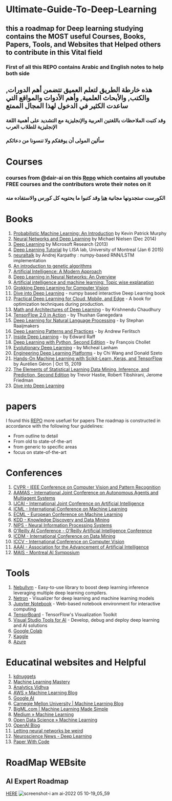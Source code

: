 
# Ultimate-Guide-To-Deep-Learning

##  this a roadmap for Deep learning studying contains the MOST useful Courses, Books, Papers, Tools, and Websites that Helped others to contribute in this Vital field 
### First of all this REPO contains Arabic and English notes to help both side 
## هذه خارطة الطريق لتعلم العميق تتضمن أهم الدورات, والكتب, والأبحاث العلمية, وأهم الأدوات والمواقع التي ساعدت الكثير في الدخول لهذا المجال الممتع 
### وقد كتبت الملاحظات باللغتين العربية والإنجليزية مع التشديد على أهمية اللغة الإنجليزية للطلاب العرب 
### سألين المولى أن يوفقكم ولا تنسونا من دعائكم 

# Courses 
### courses from @dair-ai on this [Repo](https://github.com/dair-ai/ML-YouTube-Courses) which contains all youtube FREE courses and the contributors wrote their notes on it  
### الكورست ستجدونها مجانية [هنا](https://github.com/dair-ai/ML-YouTube-Courses) وقد كتبوا ما يحتويه كل كورس والاستفاده منه


# Books
1. [Probabilistic Machine Learning: An Introduction](https://probml.github.io/pml-book/book1.html) by Kevin Patrick Murphy
2. [Neural Networks and Deep Learning](http://neuralnetworksanddeeplearning.com/) by  Michael Nielsen (Dec 2014)
3.  [Deep Learning](http://research.microsoft.com/pubs/209355/DeepLearning-NowPublishing-Vol7-SIG-039.pdf) by Microsoft Research (2013)
4.  [Deep Learning Tutorial](http://pubs.sciepub.com/iteces/4/2/2/index.html) by LISA lab, University of Montreal (Jan 6 2015)
5.  [neuraltalk](https://github.com/karpathy/neuraltalk) by Andrej Karpathy : numpy-based RNN/LSTM implementation
6.  [An introduction to genetic algorithms](http://www.boente.eti.br/fuzzy/ebook-fuzzy-mitchell.pdf)
7.  [Artificial Intelligence: A Modern Approach](http://aima.cs.berkeley.edu/)
8.  [Deep Learning in Neural Networks: An Overview](http://arxiv.org/pdf/1404.7828v4.pdf)
9.  [Artificial intelligence and machine learning: Topic wise explanation](https://leonardoaraujosantos.gitbooks.io/artificial-inteligence/)
10. [Grokking Deep Learning for Computer Vision](https://www.manning.com/books/grokking-deep-learning-for-computer-vision)
11. [Dive into Deep Learning](https://d2l.ai/) - numpy based interactive Deep Learning book
12. [Practical Deep Learning for Cloud, Mobile, and Edge](https://www.oreilly.com/library/view/practical-deep-learning/9781492034858/) - A book for optimization techniques during production.
13. [Math and Architectures of Deep Learning](https://www.manning.com/books/math-and-architectures-of-deep-learning) - by Krishnendu Chaudhury
14. [TensorFlow 2.0 in Action](https://www.manning.com/books/tensorflow-in-action) - by Thushan Ganegedara
15. [Deep Learning for Natural Language Processing](https://www.manning.com/books/deep-learning-for-natural-language-processing) - by Stephan Raaijmakers
16. [Deep Learning Patterns and Practices](https://www.manning.com/books/deep-learning-patterns-and-practices) - by Andrew Ferlitsch
17. [Inside Deep Learning](https://www.manning.com/books/inside-deep-learning) - by Edward Raff
18. [Deep Learning with Python, Second Edition](https://www.manning.com/books/deep-learning-with-python-second-edition) - by François Chollet
19. [Evolutionary Deep Learning](https://www.manning.com/books/evolutionary-deep-learning) - by Micheal Lanham
20. [Engineering Deep Learning Platforms](https://www.manning.com/books/engineering-deep-learning-platforms) - by Chi Wang and Donald Szeto
21. [Hands-On Machine Learning with Scikit-Learn, Keras, and TensorFlow](https://www.knowledgeisle.com/wp-content/uploads/2019/12/2-Aur%C3%A9lien-G%C3%A9ron-Hands-On-Machine-Learning-with-Scikit-Learn-Keras-and-Tensorflow_-Concepts-Tools-and-Techniques-to-Build-Intelligent-Systems-O%E2%80%99Reilly-Media-2019.pdf) by Aurélien Géron  | Oct 15, 2019
22. [The Elements of Statistical Learning
Data Mining, Inference, and Prediction, Second Edition](https://link.springer.com/content/pdf/10.1007/978-0-387-84858-7.pdf) by Trevor Hastie, Robert Tibshirani, Jerome Friedman
23. [Dive into Deep Learning](https://d2l.ai/)



# papers 
I found this [REPO](https://github.com/floodsung/Deep-Learning-Papers-Reading-Roadmap) more usefuel for papers The roadmap is constructed in accordance with the following four guidelines:

- From outline to detail
- From old to state-of-the-art
- from generic to specific areas
- focus on state-of-the-art

# Conferences

1. [CVPR - IEEE Conference on Computer Vision and Pattern Recognition](http://cvpr2018.thecvf.com)
2. [AAMAS - International Joint Conference on Autonomous Agents and Multiagent Systems](http://celweb.vuse.vanderbilt.edu/aamas18/)
3. [IJCAI - 	International Joint Conference on Artificial Intelligence](https://www.ijcai-18.org/)
4. [ICML - 	International Conference on Machine Learning](https://icml.cc)
5. [ECML - European Conference on Machine Learning](http://www.ecmlpkdd2018.org)
6. [KDD - Knowledge Discovery and Data Mining](http://www.kdd.org/kdd2018/)
7. [NIPS - Neural Information Processing Systems](https://nips.cc/Conferences/2018)
8. [O'Reilly AI Conference - 	O'Reilly Artificial Intelligence Conference](https://conferences.oreilly.com/artificial-intelligence/ai-ny)
9. [ICDM - International Conference on Data Mining](https://www.waset.org/conference/2018/07/istanbul/ICDM)
10. [ICCV - International Conference on Computer Vision](http://iccv2017.thecvf.com)
11. [AAAI - Association for the Advancement of Artificial Intelligence](https://www.aaai.org)
12. [MAIS - Montreal AI Symposium](https://montrealaisymposium.wordpress.com/)


# Tools

1.  [Nebullvm](https://github.com/nebuly-ai/nebullvm) - Easy-to-use library to boost deep learning inference leveraging multiple deep learning compilers.
2.  [Netron](https://github.com/lutzroeder/netron) - Visualizer for deep learning and machine learning models
2.  [Jupyter Notebook](http://jupyter.org) - Web-based notebook environment for interactive computing
3.  [TensorBoard](https://github.com/tensorflow/tensorboard) - TensorFlow's Visualization Toolkit
4.  [Visual Studio Tools for AI](https://www.microsoft.com/en-us/research/project/visual-studio-code-tools-ai/) - Develop, debug and deploy deep learning and AI solutions
5.  [Google Colab](https://colab.research.google.com/?utm_source=scs-index)
6.  [Kaggle](https://www.kaggle.com/)
7.  [Azure](https://portal.azure.com/#home)

# Educatinal websites and Helpful 
1. [kdnuggets](https://www.kdnuggets.com/)
2. [Machine Learning Mastery](https://machinelearningmastery.com/)
3. [Analytics Vidhya](https://www.analyticsvidhya.com/)
4. [AWS » Machine Learning Blog](https://aws.amazon.com/ar/blogs/machine-learning/)
5. [Google AI](https://ai.googleblog.com/)
6. [Carnegie Mellon University | Machine Learning Blog](https://blog.ml.cmu.edu/)
7. [BigML.com | Machine Learning Made Simple](https://blog.bigml.com/)
8. [Medium » Machine Learning](https://medium.com/topic/machine-learning)
9. [Open Data Science » Machine Learning](https://opendatascience.com/category/modeling/machine-learning/)
10. [ OpenAI Blog](https://openai.com/blog/)
11. [ Letting neural networks be weird](https://www.aiweirdness.com/)
12. [Neuroscience News - Deep Learning](https://neurosciencenews.com/neuroscience-topics/deep-learning/)
13. [Paper With Code](https://paperswithcode.com/)

# RoadMap WEBsite 
## AI Expert Roadmap
[HERE](https://i.am.ai/roadmap/#deep-learning-roadmap)
![screenshot-i am ai-2022 05 10-19_05_59](https://user-images.githubusercontent.com/61054665/167684294-81f75737-1a7e-45ef-9134-3c5eccf68368.png)


